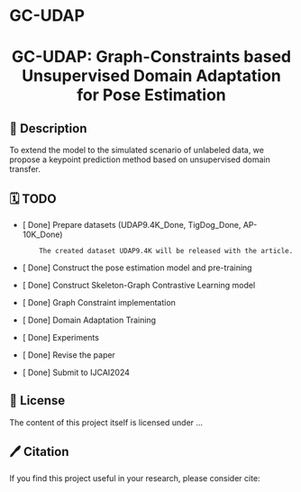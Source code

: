 # GC-UDAP

<div align="center">

<h1> GC-UDAP: Graph-Constraints based Unsupervised Domain Adaptation for Pose Estimation </h1>
 </div>
 
## 📖 Description
To extend the model to the simulated scenario of unlabeled data, we propose a keypoint prediction method based on unsupervised domain transfer.

## 🗓️ TODO
- [ Done] Prepare datasets (UDAP9.4K_Done, TigDog_Done, AP-10K_Done)
 
          The created dataset UDAP9.4K will be released with the article.

- [ Done] Construct the pose estimation model and pre-training 

- [ Done] Construct Skeleton-Graph Contrastive Learning model

- [ Done] Graph Constraint implementation

- [ Done] Domain Adaptation Training

- [ Done] Experiments
  
- [ Done] Revise the paper

- [ Done] Submit to IJCAI2024

## 🎫 License

The content of this project itself is licensed under ...

## 🖊️ Citation


If you find this project useful in your research, please consider cite:


```BibTeX
